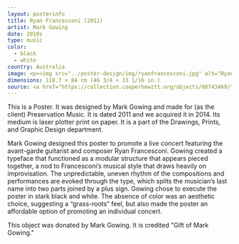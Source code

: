 ```yaml
---
layout: posterinfo
title: Ryan Francesconi (2011)
artist: Mark Gowing
date: 2010s
type: music
color: 
  - black
  - white
country: Australia
image: <p><img src="../poster-design/img/ryanfrancesconi.jpg" alt="Ryan Francesconi poster"/></p>
dimensions: 118.7 × 84 cm (46 3/4 × 33 1/16 in.)
source: <a href="https://collection.cooperhewitt.org/objects/68743469/"> https://collection.cooperhewitt.org/objects/68743469/ </a>
---
```


<p> This is a Poster. It was designed by Mark Gowing and made for (as the client) Preservation Music. It is dated 2011 and we acquired it in 2014. Its medium is laser plotter print on paper. It is a part of the Drawings, Prints, and Graphic Design department. </p>

<p> Mark Gowing designed this poster to promote a live concert featuring the avant-garde guitarist and composer Ryan Francesconi. Gowing created a typeface that functioned as a modular structure that appears pieced together, a nod to Francesconi’s musical style that draws heavily on improvisation. The unpredictable, uneven rhythm of the compositions and performances are evoked through the type, which splits the musician’s last name into two parts joined by a plus sign. Gowing chose to execute the poster in stark black and white. The absence of color was an aesthetic choice, suggesting a “grass-roots” feel, but also made the poster an affordable option of promoting an individual concert. </p>

<p> This object was donated by Mark Gowing. It is credited "Gift of Mark Gowing." </p>
